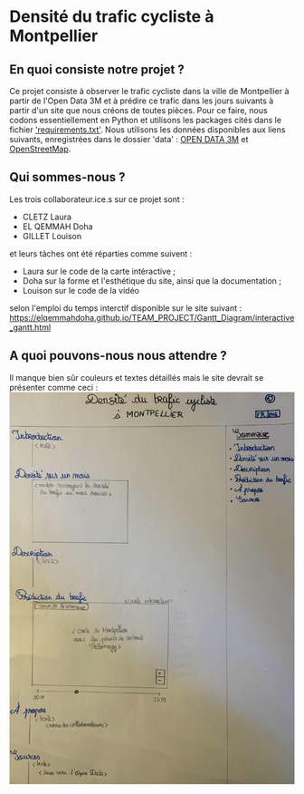 # Densité du trafic cycliste à Montpellier

## En quoi consiste notre projet ?

Ce projet consiste à observer le trafic cycliste dans la ville de Montpellier à partir de l'Open Data 3M et à prédire ce trafic dans les jours suivants à partir d'un site que nous créons de toutes pièces.
Pour ce faire, nous codons essentiellement en Python et utilisons les packages cités dans le fichier ['requirements.txt'](https://github.com/elqemmahdoha/TEAM_PROJECT/blob/main/requirements.txt).
Nous utilisons les données disponibles aux liens suivants, enregistrées dans le dossier 'data' :
[OPEN DATA 3M](https://data.montpellier3m.fr/dataset/comptages-velo-et-pieton-issus-des-compteurs-de-velo) et [OpenStreetMap](https://www.openstreetmap.org/#map=6/46.45/2.21).

## Qui sommes-nous ?

Les trois collaborateur.ice.s sur ce projet sont :
- CLETZ Laura  
- EL QEMMAH Doha 
- GILLET Louison

et leurs tâches ont été réparties comme suivent :
- Laura sur le code de la carte intéractive ; 
- Doha sur la forme et l'esthétique du site, ainsi que la documentation ;
- Louison sur le code de la vidéo

selon l'emploi du temps interctif disponible sur le site suivant : https://elqemmahdoha.github.io/TEAM_PROJECT/Gantt_Diagram/interactive_gantt.html

## A quoi pouvons-nous nous attendre ?

Il manque bien sûr couleurs et textes détaillés mais le site devrait se présenter comme ceci :
![Alt text](https://github.com/elqemmahdoha/TEAM_PROJECT/blob/main/images/Photo_info_trafic_site.jpg?raw=true)
